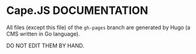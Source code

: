# Cape.JS DOCUMENTATION

All files (except this file) of the `gh-pages` branch are generated
by Hugo (a CMS written in Go language).

DO NOT EDIT THEM BY HAND.

